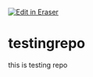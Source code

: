 <p><a target="_blank" href="https://app.eraser.io/workspace/o225CM32ImAz0GP3xfsb" id="edit-in-eraser-github-link"><img alt="Edit in Eraser" src="https://firebasestorage.googleapis.com/v0/b/second-petal-295822.appspot.com/o/images%2Fgithub%2FOpen%20in%20Eraser.svg?alt=media&amp;token=968381c8-a7e7-472a-8ed6-4a6626da5501"></a></p>

# testingrepo


this is testing repo





<!--- Eraser file: https://app.eraser.io/workspace/o225CM32ImAz0GP3xfsb --->